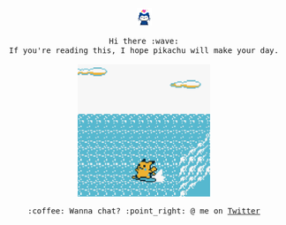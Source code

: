 <p align="center">
  <img src="https://raw.githubusercontent.com/nhymxu/nhymxu/master/theme2/Happy.gif" width="27px">
  <br><br>
  <samp>
    Hi there :wave:
    <br>If you're reading this, I hope pikachu will make your day.
    <br><br>
    <img src="https://raw.githubusercontent.com/nhymxu/nhymxu/master/theme2/Pikachu.gif" width="240px" align="center">
    <br><br>
    :coffee: Wanna chat? :point_right: @ me on <a href="https://twitter.com/nhymxu__">Twitter</a>
  </samp>
</p>
